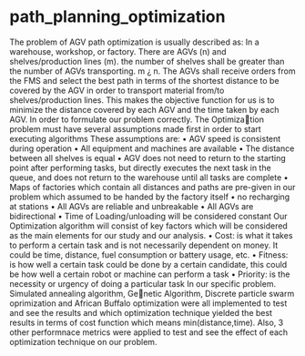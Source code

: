 # path_planning_optimization
The problem of AGV path optimization is usually described
as: In a warehouse, workshop, or factory. There are AGVs (n)
and shelves/production lines (m). the number of shelves shall
be greater than the number of AGVs transporting. m ¿ n. The
AGVs shall receive orders from the FMS and select the best
path in terms of the shortest distance to be covered by the
AGV in order to transport material from/to shelves/production
lines. This makes the objective function for us is to minimize
the distance covered by each AGV and the time taken by
each AGV.
In order to formulate our problem correctly. The Optimization problem must have several assumptions made first in order
to start executing algorithms These assumptions are:
• AGV speed is consistent during operation
• All equipment and machines are available
• The distance between all shelves is equal
• AGV does not need to return to the starting point after
performing tasks, but directly executes the next task in
the queue, and does not return to the warehouse until all
tasks are complete
• Maps of factories which contain all distances and paths
are pre-given in our problem which assumed to be handed
by the factory itself
• no recharging at stations
• All AGVs are reliable and unbreakable
• All AGVs are bidirectional
• Time of Loading/unloading will be considered constant
Our Optimization algorithm will consist of key factors which
will be considered as the main elements for our study and our
analysis.
• Cost: is what it takes to perform a certain task and is
not necessarily dependent on money. It could be time,
distance, fuel consumption or battery usage, etc.
• Fitness: is how well a certain task could be done by a
certain candidate, this could be how well a certain robot
or machine can perform a task
• Priority: is the necessity or urgency of doing a particular
task
In our specific problem. Simulated annealing algorithm, Genetic Algorithm, Discrete particle swarm oprimization and
African Buffalo optimization were all implemented to test
and see the results and which optimization technique yielded
the best results in terms of cost function which means
min(distance,time). Also, 3 other performnace metrics were
applied to test and see the effect of each optimization technique on our problem.
